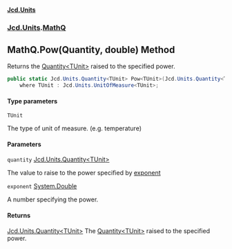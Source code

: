 #### [Jcd.Units](index 'index')
### [Jcd.Units](Jcd.Units 'Jcd.Units').[MathQ](MathQ 'Jcd.Units.MathQ')

## MathQ.Pow<TUnit>(Quantity<TUnit>, double) Method

Returns the [Quantity&lt;TUnit&gt;](Quantity_TUnit_ 'Jcd.Units.Quantity<TUnit>') raised to the specified power.

```csharp
public static Jcd.Units.Quantity<TUnit> Pow<TUnit>(Jcd.Units.Quantity<TUnit> quantity, double exponent)
    where TUnit : Jcd.Units.UnitOfMeasure<TUnit>;
```
#### Type parameters

<a name='Jcd.Units.MathQ.Pow_TUnit_(Jcd.Units.Quantity_TUnit_,double).TUnit'></a>

`TUnit`

The type of unit of measure. (e.g. temperature)
#### Parameters

<a name='Jcd.Units.MathQ.Pow_TUnit_(Jcd.Units.Quantity_TUnit_,double).quantity'></a>

`quantity` [Jcd.Units.Quantity&lt;](Quantity_TUnit_ 'Jcd.Units.Quantity<TUnit>')[TUnit](MathQ.Pow.hcoeYokIqZIPXFJOLkT24Q#Jcd.Units.MathQ.Pow_TUnit_(Jcd.Units.Quantity_TUnit_,double).TUnit 'Jcd.Units.MathQ.Pow<TUnit>(Jcd.Units.Quantity<TUnit>, double).TUnit')[&gt;](Quantity_TUnit_ 'Jcd.Units.Quantity<TUnit>')

The value to raise to the power specified by [exponent](MathQ.Pow.hcoeYokIqZIPXFJOLkT24Q#Jcd.Units.MathQ.Pow_TUnit_(Jcd.Units.Quantity_TUnit_,double).exponent 'Jcd.Units.MathQ.Pow<TUnit>(Jcd.Units.Quantity<TUnit>, double).exponent')

<a name='Jcd.Units.MathQ.Pow_TUnit_(Jcd.Units.Quantity_TUnit_,double).exponent'></a>

`exponent` [System.Double](https://docs.microsoft.com/en-us/dotnet/api/System.Double 'System.Double')

A number specifying the power.

#### Returns
[Jcd.Units.Quantity&lt;](Quantity_TUnit_ 'Jcd.Units.Quantity<TUnit>')[TUnit](MathQ.Pow.hcoeYokIqZIPXFJOLkT24Q#Jcd.Units.MathQ.Pow_TUnit_(Jcd.Units.Quantity_TUnit_,double).TUnit 'Jcd.Units.MathQ.Pow<TUnit>(Jcd.Units.Quantity<TUnit>, double).TUnit')[&gt;](Quantity_TUnit_ 'Jcd.Units.Quantity<TUnit>')
The [Quantity&lt;TUnit&gt;](Quantity_TUnit_ 'Jcd.Units.Quantity<TUnit>') raised to the specified power.
